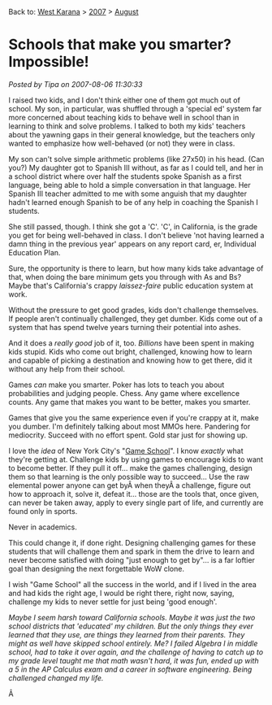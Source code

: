 Back to: [West Karana](/posts/westkarana.md) > [2007](/posts/2007/westkarana.md) > [August](./westkarana.md)
# Schools that make you smarter? Impossible!

*Posted by Tipa on 2007-08-06 11:30:33*

I raised two kids, and I don't think either one of them got much out of school. My son, in particular, was shuffled through a 'special ed' system far more concerned about teaching kids to behave well in school than in learning to think and solve problems. I talked to both my kids' teachers about the yawning gaps in their general knowledge, but the teachers only wanted to emphasize how well-behaved (or not) they were in class.

My son can't solve simple arithmetic problems (like 27x50) in his head. (Can you?) My daughter got to Spanish III without, as far as I could tell, and her in a school district where over half the students spoke Spanish as a first language, being able to hold a simple conversation in that language. Her Spanish III teacher admitted to me with some anguish that my daughter hadn't learned enough Spanish to be of any help in coaching the Spanish I students.

She still passed, though. I think she got a 'C'. 'C', in California, is the grade you get for being well-behaved in class. I don't believe 'not having learned a damn thing in the previous year' appears on any report card, er, Individual Education Plan.

Sure, the opportunity is there to learn, but how many kids take advantage of that, when doing the bare minimum gets you through with As and Bs? Maybe that's California's crappy *laissez-faire* public education system at work.

Without the pressure to get good grades, kids don't challenge themselves. If people aren't continually challenged, they get dumber. Kids come out of a system that has spend twelve years turning their potential into ashes.

And it does a *really good* job of it, too. *Billions* have been spent in making kids stupid. Kids who come out bright, challenged, knowing how to learn and capable of picking a destination and knowing how to get there, did it without any help from their school.

Games *can* make you smarter. Poker has lots to teach you about probabilities and judging people. Chess. Any game where excellence counts. Any game that makes you want to be better, makes you smarter.

Games that give you the same experience even if you're crappy at it, make you dumber. I'm definitely talking about most MMOs here. Pandering for mediocrity. Succeed with no effort spent. Gold star just for showing up.

I love the *idea* of New York City's "[Game School](http://www.wired.com/culture/education/news/2007/07/game_school)". I know *exactly* what they're getting at. Challenge kids by using games to encourage kids to want to become better. If they pull it off... make the games challenging, design them so that learning is the only possible way to succeed... Use the raw elemental power anyone can get byÂ when theyÂ a challenge, figure out how to approach it, solve it, defeat it... those are the tools that, once given, can never be taken away, apply to every single part of life, and currently are found only in sports.

Never in academics.

This could change it, if done right. Designing challenging games for these students that will challenge them and spark in them the drive to learn and never become satisfied with doing "just enough to get by"... is a far loftier goal than designing the next forgettable WoW clone.

I wish "Game School" all the success in the world, and if I lived in the area and had kids the right age, I would be right there, right now, saying, challenge my kids to never settle for just being 'good enough'.

*Maybe I seem harsh toward California schools. Maybe it was just the two school districts that 'educated' my children. But the only things they ever learned that they use, are things they learned from their parents. They might as well have skipped school entirely. Me? I failed Algebra I in middle school, had to take it over again, and the challenge of having to catch up to my grade level taught me that math wasn't hard, it was fun, ended up with a 5 in the AP Calculus exam and a career in software engineering. Being challenged changed my life.*

Â 
